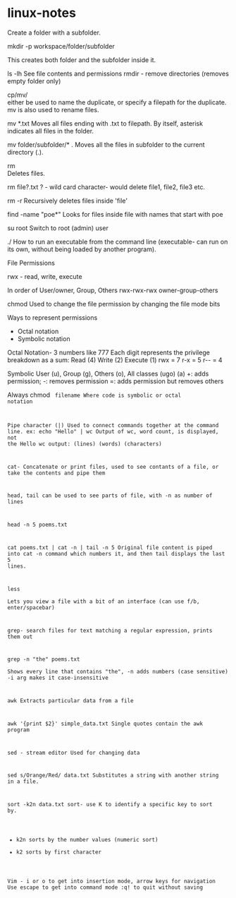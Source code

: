 # linux-notes

Create a folder with a subfolder. 

mkdir -p workspace/folder/subfolder

This creates both folder and the subfolder inside it. 

ls -lh 
See file contents and permissions
rmdir - remove directories (removes empty folder only)

cp/mv/  
 either be used to name the duplicate, or specify a filepath for the duplicate.
mv is also used to rename files. 


mv *.txt 
Moves all files ending with .txt to filepath. By itself, asterisk indicates all files in the folder. 

mv folder/subfolder/* . 
Moves all the files in subfolder to the current directory (.). 

rm  
Deletes files. 

rm file?.txt 
? - wild card character- would delete file1, file2, file3 etc.

rm -r 
Recursively deletes files inside 'file' 

find  -name "poe*" 
Looks for files inside file with names that start with poe 

su root 
Switch to root (admin) user 

./
How to run an executable from the command line (executable- can run on its own, without being loaded by another program). 

File Permissions 

rwx - read, write, execute 

In order of User/owner, Group, Others
rwx-rwx-rwx
owner-group-others

chmod
Used to change the file permission by changing the file mode bits 

Ways to represent permissions
- Octal notation
- Symbolic notation 

Octal Notation- 3 numbers like 777
Each digit represents the privilege breakdown as a sum: 
Read (4) Write (2) Execute (1) 
rwx = 7 
r-x = 5 
r-- = 4


Symbolic 
User (u), Group (g), Others (o), All classes (ugo) (a) 
+: adds permission; -: removes permission =: adds permission but removes others 

Always chmod <code> filename 
Where code is symbolic or octal notation 


Pipe character (|) 
Used to connect commands together at the command line. 
ex: 
echo "Hello" | wc 
Output of wc, word count, is displayed, not the Hello 
wc output: (lines) (words) (characters) 

cat- Concatenate or print files, used to see contants of a file, or take the contents and pipe them 

head, tail can be used to see parts of file, with -n as number of lines 

head -n 5 poems.txt 

cat poems.txt | cat -n | tail -n 5 
Original file content is piped into cat -n command which numbers it, and then tail displays the last 5 lines. 

less  
Lets you view a file with a bit of an interface (can use f/b, enter/spacebar) 

grep- search files for text matching a regular expression, prints them out 

grep -n "the" poems.txt  
Shows every line that contains "the", -n adds numbers (case sensitive) 
-i arg makes it case-insensitive 

awk 
Extracts particular data from a file

awk '{print $2}' simple_data.txt 
Single quotes contain the awk program 

sed - stream editor
Used for changing data

sed s/Orange/Red/ data.txt 
Substitutes a string with another string in a file. 

sort -k2n data.txt 
sort- use K to identify a specific key to sort by. 
- k2n sorts by the number values (numeric sort) 
- k2 sorts by first character 


Vim - i or o to get into insertion mode, arrow keys for navigation 
Use escape to get into command mode 
:q! to quit without saving 
